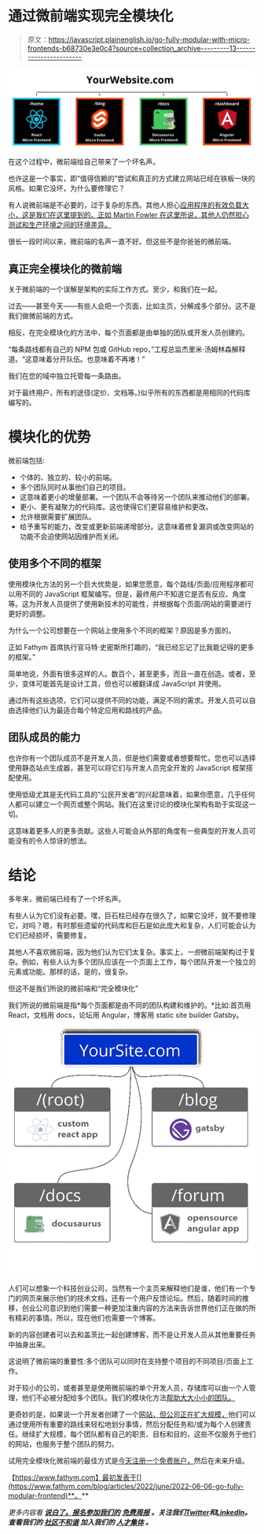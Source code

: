 # 通过微前端实现完全模块化

> 原文：<https://javascript.plainenglish.io/go-fully-modular-with-micro-frontends-b68730e3e0c4?source=collection_archive---------13----------------------->

![](img/a3d38eb2790237d0466e8d763894ddbf.png)

在这个过程中，微前端给自己带来了一个坏名声。

也许这是一个事实，即“值得信赖的”尝试和真正的方式建立网站已经在铁板一块的风格。如果它没坏，为什么要修理它？

有人说微前端是不必要的，过于复杂的东西。其他人担心[应用程序的有效负载大小，这是我们在这里提到的。正如 Martin Fowler 在这里所说，其他人仍然担心测试和生产环境之间的环境](https://www.fathym.com/blog/articles/2022/march/2022-03-31-addressing-micro-frontend-criticisms-payload)[差异。](https://martinfowler.com/articles/micro-frontends.html#Downsides)

很长一段时间以来，微前端的名声一直不好。但这些不是你爸爸的微前端。

## 真正完全模块化的微前端

关于微前端的一个误解是架构的实际工作方式。至少，和我们在一起。

过去——甚至今天——有些人会把一个页面，比如主页，分解成多个部分。这不是我们做微前端的方式。

相反，在完全模块化的方法中，每个页面都是由单独的团队或开发人员创建的。

“每条路线都有自己的 NPM 包或 GitHub repo，”工程总监杰里米·汤姆林森解释道。“这意味着分开队伍。也意味着不再堵！”

我们在您的域中独立托管每一条路由。

对于最终用户，所有的途径(定价、文档等。)似乎所有的东西都是用相同的代码库编写的。

# 模块化的优势

微前端包括:

*   个体的、独立的、较小的前端。
*   多个团队同时从事他们自己的项目。
*   这意味着更小的增量部署。一个团队不会等待另一个团队来推动他们的部署。
*   更小、更有凝聚力的代码库。这也使得它们更容易维护和更改。
*   允许根据需要扩展团队。
*   给予重写的能力，改变或更新前端递增部分。这意味着修复漏洞或改变网站的功能不会迫使网站因维护而关闭。

## 使用多个不同的框架

使用模块化方法的另一个巨大优势是，如果您愿意，每个路线/页面/应用程序都可以用不同的 JavaScript 框架编写。但是，最终用户不知道它是否有反应、角度等。这为开发人员提供了使用新技术的可能性，并根据每个页面/网站的需要进行更好的调整。

为什么一个公司想要在一个网站上使用多个不同的框架？原因是多方面的。

正如 Fathym 首席执行官马特·史密斯所打趣的，“我已经忘记了比我能记得的更多的框架。”

简单地说，外面有很多这样的人。数百个，甚至更多，而且一直在创造。或者，至少，变体可能首先是设计工具，但也可以被翻译成 JavaScript 并使用。

通过所有这些选项，它们可以提供不同的功能，满足不同的需求。开发人员可以自由选择他们认为最适合每个特定应用和路线的产品。

## 团队成员的能力

也许你有一个团队成员不是开发人员，但是他们需要或者想要帮忙。您也可以选择使用静态站点生成器，甚至可以将它们与开发人员完全开发的 JavaScript 框架搭配使用。

使用低级尤其是无代码工具的“公民开发者”的兴起意味着，如果你愿意，几乎任何人都可以建立一个网页或整个网站。我们在这里讨论的模块化架构有助于实现这一切。

这意味着更多人的更多贡献。这些人可能会从外部的角度有一些典型的开发人员可能没有的令人惊讶的想法。

# 结论

多年来，微前端已经有了一个坏名声。

有些人认为它们没有必要。嘿，巨石柱已经存在很久了，如果它没坏，就不要修理它，对吗？嗯，有时那些遗留的代码库和巨石是如此庞大和复杂，人们可能会认为它们已经损坏，需要修复。

其他人不喜欢微前端，因为他们认为它们太复杂。事实上，*一些*微前端架构过于复杂。例如，有些人认为多个团队应该在一个页面上工作，每个团队开发一个独立的元素或功能。那样的话，是的，很复杂。

但这不是我们所说的微前端和“完全模块化”

我们所说的微前端是指*每个页面都是由不同的团队构建和维护的。*比如:首页用 React，文档用 docs，论坛用 Angular，博客用 static site builder Gatsby。

![](img/b235918ae9de305a5855cd79175c9bbd.png)

人们可以想象一个科技创业公司，当然有一个主页来解释他们是谁，他们有一个专门的网页来展示他们的技术文档，还有一个用户反馈论坛。然后，随着时间的推移，创业公司意识到他们需要一种更加注重内容的方法来告诉世界他们正在做的所有精彩的事情。所以，现在他们也需要一个博客。

新的内容创建者可以去和盖茨比一起创建博客，而不是让开发人员从其他重要任务中抽身出来。

这说明了微前端的重要性:多个团队可以同时在支持整个项目的不同项目/页面上工作。

对于较小的公司，或者甚至是使用微前端的单个开发人员，存储库可以由一个人管理，他们不必被分配给多个团队。我们的模块化方法[帮助大大小小的团队。](https://www.fathym.com/blog/articles/2022/january/2022-01-20-how-our-microfontends-help-businesses-big-and-small)

更奇妙的是，如果说一个开发者创建了一个[网站，但公司正在扩大规模，](https://www.fathym.com/blog/articles/2022/april/2022-04-29-scale-as-you-grow)他们可以通过使用所有重要的路线来轻松地划分事情，然后分配任务和/或为每个人创建责任。继续扩大规模，每个团队都有自己的职责、目标和目的，这些不仅服务于他们的网站，也服务于整个团队的努力。

试用完全模块化微前端的最佳方式是[今天注册一个免费账户，](https://www.fathym.com/dashboard)然后在未来升级。

【https://www.fathym.com】最初发表于[](https://www.fathym.com/blog/articles/2022/june/2022-06-06-go-fully-modular-frontend)**。**

**更多内容看* [***说白了。报名参加我们的***](https://plainenglish.io/) **[***免费周报***](http://newsletter.plainenglish.io/) *。关注我们*[***Twitter***](https://twitter.com/inPlainEngHQ)*和*[***LinkedIn***](https://www.linkedin.com/company/inplainenglish/)*。查看我们的* [***社区不和谐***](https://discord.gg/GtDtUAvyhW) *加入我们的* [***人才集体***](https://inplainenglish.pallet.com/talent/welcome) *。****